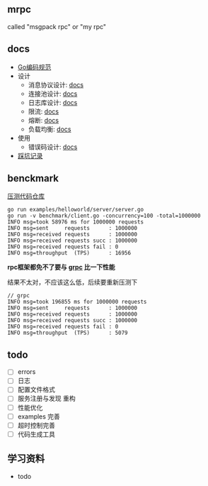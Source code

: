 ## mrpc
called "msgpack rpc" or "my rpc"

## docs
- [Go编码规范](https://xjip3se76o.feishu.cn/wiki/wikcnFYQhkMwXQ22kU9IynKrrbJ)
- 设计
  - 消息协议设计: [docs](https://xjip3se76o.feishu.cn/wiki/wikcnwqy1WgahSaz1fOnNhoHrUc)
  - 连接池设计: [docs](https://xjip3se76o.feishu.cn/wiki/wikcnhhKMKTjAtiv1VCFqwD7fYt)
  - 日志库设计: [docs](https://xjip3se76o.feishu.cn/wiki/wikcnLrnNKxMDe4xBotymH7HVqf)
  - 限流: [docs](https://xjip3se76o.feishu.cn/wiki/wikcnx5mMBOXaGYIeeM0uTXriTh)
  - 熔断: [docs](https://xjip3se76o.feishu.cn/wiki/wikcnawR2Gn782uhDUtinYUizNQ)
  - 负载均衡: [docs](https://xjip3se76o.feishu.cn/wiki/wikcnP8GuEVxgNl2qfa38GnSSCb)
- 使用
  - 错误码设计: [docs](https://xjip3se76o.feishu.cn/wiki/wikcnlVQ9KKb1mqPDiVwuZxE3pb)
- [踩坑记录](https://xjip3se76o.feishu.cn/wiki/wikcnGY5Tpx9Izh8xmvTKrmKI7d)
## benckmark
[压测代码仓库](https://github.com/dayueba/mrpc-benchmark)
```
go run examples/helloworld/server/server.go
go run -v benchmark/client.go -concurrency=100 -total=1000000
INFO msg=took 58976 ms for 1000000 requests
INFO msg=sent     requests      : 1000000
INFO msg=received requests      : 1000000
INFO msg=received requests succ : 1000000
INFO msg=received requests fail : 0
INFO msg=throughput  (TPS)      : 16956
```
**rpc框架都免不了要与 [grpc](https://github.com/grpc/grpc-go) 比一下性能**

结果不太对，不应该这么低，后续要重新压测下
```
// grpc
INFO msg=took 196855 ms for 1000000 requests
INFO msg=sent     requests      : 1000000
INFO msg=received requests      : 1000000
INFO msg=received requests succ : 1000000
INFO msg=received requests fail : 0
INFO msg=throughput  (TPS)      : 5079
```

## todo
- [ ] errors
- [ ] 日志
- [ ] 配置文件格式
- [ ] 服务注册与发现 重构
- [ ] 性能优化
- [ ] examples 完善
- [ ] 超时控制完善
- [ ] 代码生成工具

## 学习资料

- todo
